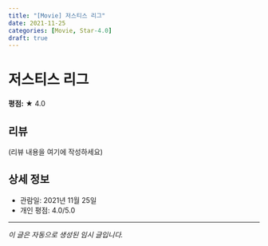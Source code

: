 ```yaml
---
title: "[Movie] 저스티스 리그"
date: 2021-11-25
categories: [Movie, Star-4.0]
draft: true
---
```


# 저스티스 리그

**평점:** ★ 4.0

## 리뷰

(리뷰 내용을 여기에 작성하세요)

## 상세 정보

- 관람일: 2021년 11월 25일
- 개인 평점: 4.0/5.0

---

*이 글은 자동으로 생성된 임시 글입니다.*
